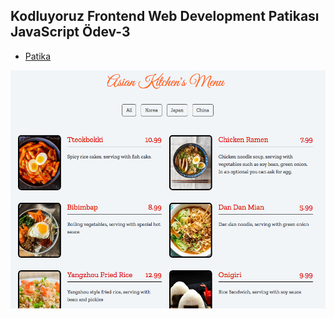 ## Kodluyoruz Frontend Web Development Patikası JavaScript Ödev-3

* [Patika](https://academy.patika.dev/tr/dashboard)

![](./ss.png)

